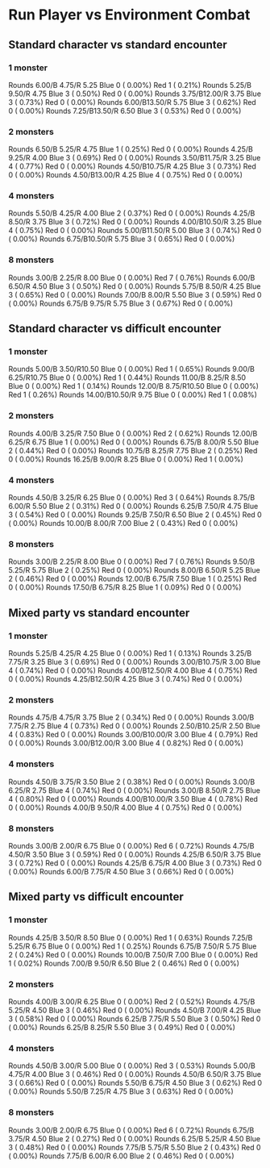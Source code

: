 # Run Player vs Environment Combat

## Standard character vs standard encounter

### 1 monster
Rounds  6.00/B 4.75/R 5.25 Blue 0 ( 0.00%) Red 1 ( 0.21%)
Rounds  5.25/B 9.50/R 4.75 Blue 3 ( 0.50%) Red 0 ( 0.00%)
Rounds  3.75/B12.00/R 3.75 Blue 3 ( 0.73%) Red 0 ( 0.00%)
Rounds  6.00/B13.50/R 5.75 Blue 3 ( 0.62%) Red 0 ( 0.00%)
Rounds  7.25/B13.50/R 6.50 Blue 3 ( 0.53%) Red 0 ( 0.00%)

### 2 monsters
Rounds  6.50/B 5.25/R 4.75 Blue 1 ( 0.25%) Red 0 ( 0.00%)
Rounds  4.25/B 9.25/R 4.00 Blue 3 ( 0.69%) Red 0 ( 0.00%)
Rounds  3.50/B11.75/R 3.25 Blue 4 ( 0.77%) Red 0 ( 0.00%)
Rounds  4.50/B10.75/R 4.25 Blue 3 ( 0.73%) Red 0 ( 0.00%)
Rounds  4.50/B13.00/R 4.25 Blue 4 ( 0.75%) Red 0 ( 0.00%)

### 4 monsters
Rounds  5.50/B 4.25/R 4.00 Blue 2 ( 0.37%) Red 0 ( 0.00%)
Rounds  4.25/B 8.50/R 3.75 Blue 3 ( 0.72%) Red 0 ( 0.00%)
Rounds  4.00/B10.50/R 3.25 Blue 4 ( 0.75%) Red 0 ( 0.00%)
Rounds  5.00/B11.50/R 5.00 Blue 3 ( 0.74%) Red 0 ( 0.00%)
Rounds  6.75/B10.50/R 5.75 Blue 3 ( 0.65%) Red 0 ( 0.00%)

### 8 monsters
Rounds  3.00/B 2.25/R 8.00 Blue 0 ( 0.00%) Red 7 ( 0.76%)
Rounds  6.00/B 6.50/R 4.50 Blue 3 ( 0.50%) Red 0 ( 0.00%)
Rounds  5.75/B 8.50/R 4.25 Blue 3 ( 0.65%) Red 0 ( 0.00%)
Rounds  7.00/B 8.00/R 5.50 Blue 3 ( 0.59%) Red 0 ( 0.00%)
Rounds  6.75/B 9.75/R 5.75 Blue 3 ( 0.67%) Red 0 ( 0.00%)
            

## Standard character vs difficult encounter

### 1 monster
Rounds  5.00/B 3.50/R10.50 Blue 0 ( 0.00%) Red 1 ( 0.65%)
Rounds  9.00/B 6.25/R10.75 Blue 0 ( 0.00%) Red 1 ( 0.44%)
Rounds 11.00/B 8.25/R 8.50 Blue 0 ( 0.00%) Red 1 ( 0.14%)
Rounds 12.00/B 8.75/R10.50 Blue 0 ( 0.00%) Red 1 ( 0.26%)
Rounds 14.00/B10.50/R 9.75 Blue 0 ( 0.00%) Red 1 ( 0.08%)

### 2 monsters
Rounds  4.00/B 3.25/R 7.50 Blue 0 ( 0.00%) Red 2 ( 0.62%)
Rounds 12.00/B 6.25/R 6.75 Blue 1 ( 0.00%) Red 0 ( 0.00%)
Rounds  6.75/B 8.00/R 5.50 Blue 2 ( 0.44%) Red 0 ( 0.00%)
Rounds 10.75/B 8.25/R 7.75 Blue 2 ( 0.25%) Red 0 ( 0.00%)
Rounds 16.25/B 9.00/R 8.25 Blue 0 ( 0.00%) Red 1 ( 0.00%)

### 4 monsters
Rounds  4.50/B 3.25/R 6.25 Blue 0 ( 0.00%) Red 3 ( 0.64%)
Rounds  8.75/B 6.00/R 5.50 Blue 2 ( 0.31%) Red 0 ( 0.00%)
Rounds  6.25/B 7.50/R 4.75 Blue 3 ( 0.54%) Red 0 ( 0.00%)
Rounds  9.25/B 7.50/R 6.50 Blue 2 ( 0.45%) Red 0 ( 0.00%)
Rounds 10.00/B 8.00/R 7.00 Blue 2 ( 0.43%) Red 0 ( 0.00%)

### 8 monsters
Rounds  3.00/B 2.25/R 8.00 Blue 0 ( 0.00%) Red 7 ( 0.76%)
Rounds  9.50/B 5.25/R 5.75 Blue 2 ( 0.25%) Red 0 ( 0.00%)
Rounds  8.00/B 6.50/R 5.25 Blue 2 ( 0.46%) Red 0 ( 0.00%)
Rounds 12.00/B 6.75/R 7.50 Blue 1 ( 0.25%) Red 0 ( 0.00%)
Rounds 17.50/B 6.75/R 8.25 Blue 1 ( 0.09%) Red 0 ( 0.00%)
            

## Mixed party vs standard encounter

### 1 monster
Rounds  5.25/B 4.25/R 4.25 Blue 0 ( 0.00%) Red 1 ( 0.13%)
Rounds  3.25/B 7.75/R 3.25 Blue 3 ( 0.69%) Red 0 ( 0.00%)
Rounds  3.00/B10.75/R 3.00 Blue 4 ( 0.74%) Red 0 ( 0.00%)
Rounds  4.00/B12.50/R 4.00 Blue 4 ( 0.75%) Red 0 ( 0.00%)
Rounds  4.25/B12.50/R 4.25 Blue 3 ( 0.74%) Red 0 ( 0.00%)

### 2 monsters
Rounds  4.75/B 4.75/R 3.75 Blue 2 ( 0.34%) Red 0 ( 0.00%)
Rounds  3.00/B 7.75/R 2.75 Blue 4 ( 0.73%) Red 0 ( 0.00%)
Rounds  2.50/B10.25/R 2.50 Blue 4 ( 0.83%) Red 0 ( 0.00%)
Rounds  3.00/B10.00/R 3.00 Blue 4 ( 0.79%) Red 0 ( 0.00%)
Rounds  3.00/B12.00/R 3.00 Blue 4 ( 0.82%) Red 0 ( 0.00%)

### 4 monsters
Rounds  4.50/B 3.75/R 3.50 Blue 2 ( 0.38%) Red 0 ( 0.00%)
Rounds  3.00/B 6.25/R 2.75 Blue 4 ( 0.74%) Red 0 ( 0.00%)
Rounds  3.00/B 8.50/R 2.75 Blue 4 ( 0.80%) Red 0 ( 0.00%)
Rounds  4.00/B10.00/R 3.50 Blue 4 ( 0.78%) Red 0 ( 0.00%)
Rounds  4.00/B 9.50/R 4.00 Blue 4 ( 0.75%) Red 0 ( 0.00%)

### 8 monsters
Rounds  3.00/B 2.00/R 6.75 Blue 0 ( 0.00%) Red 6 ( 0.72%)
Rounds  4.75/B 4.50/R 3.50 Blue 3 ( 0.59%) Red 0 ( 0.00%)
Rounds  4.25/B 6.50/R 3.75 Blue 3 ( 0.72%) Red 0 ( 0.00%)
Rounds  4.25/B 6.75/R 4.00 Blue 3 ( 0.73%) Red 0 ( 0.00%)
Rounds  6.00/B 7.75/R 4.50 Blue 3 ( 0.66%) Red 0 ( 0.00%)
            

## Mixed party vs difficult encounter

### 1 monster
Rounds  4.25/B 3.50/R 8.50 Blue 0 ( 0.00%) Red 1 ( 0.63%)
Rounds  7.25/B 5.25/R 6.75 Blue 0 ( 0.00%) Red 1 ( 0.25%)
Rounds  6.75/B 7.50/R 5.75 Blue 2 ( 0.24%) Red 0 ( 0.00%)
Rounds 10.00/B 7.50/R 7.00 Blue 0 ( 0.00%) Red 1 ( 0.02%)
Rounds  7.00/B 9.50/R 6.50 Blue 2 ( 0.46%) Red 0 ( 0.00%)

### 2 monsters
Rounds  4.00/B 3.00/R 6.25 Blue 0 ( 0.00%) Red 2 ( 0.52%)
Rounds  4.75/B 5.25/R 4.50 Blue 3 ( 0.46%) Red 0 ( 0.00%)
Rounds  4.50/B 7.00/R 4.25 Blue 3 ( 0.58%) Red 0 ( 0.00%)
Rounds  6.25/B 7.75/R 5.50 Blue 3 ( 0.50%) Red 0 ( 0.00%)
Rounds  6.25/B 8.25/R 5.50 Blue 3 ( 0.49%) Red 0 ( 0.00%)

### 4 monsters
Rounds  4.50/B 3.00/R 5.00 Blue 0 ( 0.00%) Red 3 ( 0.53%)
Rounds  5.00/B 4.75/R 4.00 Blue 3 ( 0.46%) Red 0 ( 0.00%)
Rounds  4.50/B 6.50/R 3.75 Blue 3 ( 0.66%) Red 0 ( 0.00%)
Rounds  5.50/B 6.75/R 4.50 Blue 3 ( 0.62%) Red 0 ( 0.00%)
Rounds  5.50/B 7.25/R 4.75 Blue 3 ( 0.63%) Red 0 ( 0.00%)

### 8 monsters
Rounds  3.00/B 2.00/R 6.75 Blue 0 ( 0.00%) Red 6 ( 0.72%)
Rounds  6.75/B 3.75/R 4.50 Blue 2 ( 0.27%) Red 0 ( 0.00%)
Rounds  6.25/B 5.25/R 4.50 Blue 3 ( 0.48%) Red 0 ( 0.00%)
Rounds  7.75/B 5.75/R 5.50 Blue 2 ( 0.43%) Red 0 ( 0.00%)
Rounds  7.75/B 6.00/R 6.00 Blue 2 ( 0.46%) Red 0 ( 0.00%)
